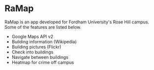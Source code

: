 # RaMap

RaMap is an app developed for Fordham University's Rose Hill campus. Some of the features are listed below.

  - Google Maps API v2
  - Building information (Wikipedia)
  - Building pictures (Flickr)
  - Check into buildings 
  - Navigate between buildings
  - Heatmap for crime off campus


